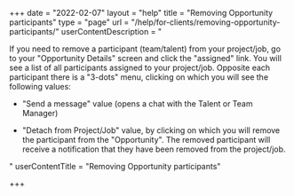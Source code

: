 +++
date = "2022-02-07"
layout = "help"
title = "Removing Opportunity participants"
type = "page"
url = "/help/for-clients/removing-opportunity-participants/"
userContentDescription = "<p>If you need to remove a participant (team/talent) from your project/job, go to your \"Opportunity Details\" screen and click the \"assigned\" link. You will see a list of all participants assigned to your project/job. Opposite each participant there is a \"3-dots\" menu, clicking on which you will see the following values:</p><ul><li><p>\"Send a message\" value (opens a chat with the Talent or Team Manager)</p></li><li><p>\"Detach from Project/Job\" value, by clicking on which you will remove the participant from the \"Opportunity\". The removed participant will receive a notification that they have been removed from the project/job.</p></li></ul>"
userContentTitle = "Removing Opportunity participants"

+++
